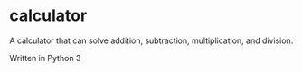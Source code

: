 # calculator
A calculator that can solve addition, subtraction, multiplication, and division. 

Written in Python 3
